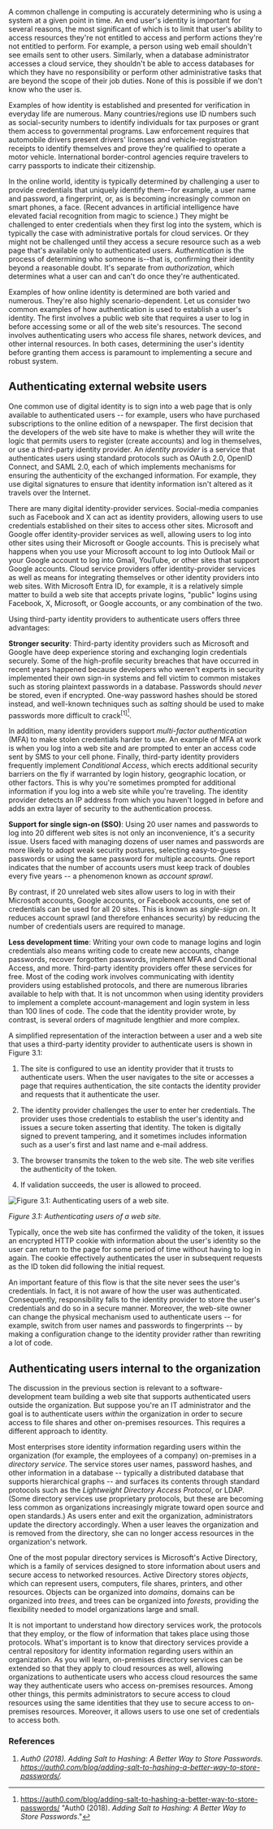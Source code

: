 A common challenge in computing is accurately determining who is using a system at a given point in time. An end user's identity is important for several reasons, the most significant of which is to limit that user's ability to access resources they're not entitled to access and perform actions they're not entitled to perform. For example, a person using web email shouldn't see emails sent to other users. Similarly, when a database administrator accesses a cloud service, they shouldn't be able to access databases for which they have no responsibility or perform other administrative tasks that are beyond the scope of their job duties. None of this is possible if we don't know who the user is.

Examples of how identity is established and presented for verification in everyday life are numerous. Many countries/regions use ID numbers such as social-security numbers to identify individuals for tax purposes or grant them access to governmental programs. Law enforcement requires that automobile drivers present drivers' licenses and vehicle-registration receipts to identify themselves and prove they're qualified to operate a motor vehicle. International border-control agencies require travelers to carry passports to indicate their citizenship.

In the online world, identity is typically determined by challenging a user to provide credentials that uniquely identify them--for example, a user name and password, a fingerprint, or, as is becoming increasingly common on smart phones, a face. (Recent advances in artificial intelligence have elevated facial recognition from magic to science.) They might be challenged to enter credentials when they first log into the system, which is typically the case with administrative portals for cloud services. Or they might not be challenged until they access a secure resource such as a web page that's available only to authenticated users. *Authentication* is the process of determining who someone is--that is, confirming their identity beyond a reasonable doubt. It's separate from *authorization*, which determines what a user can and can't do once they're authenticated.

Examples of how online identity is determined are both varied and numerous. They're also highly scenario-dependent. Let us consider two common examples of how authentication is used to establish a user's identity. The first involves a public web site that requires a user to log in before accessing some or all of the web site's resources. The second involves authenticating users who access file shares, network devices, and other internal resources. In both cases, determining the user's identity before granting them access is paramount to implementing a secure and robust system.

## Authenticating external website users

One common use of digital identity is to sign into a web page that is only available to authenticated users -- for example, users who have purchased subscriptions to the online edition of a newspaper. The first decision that the developers of the web site have to make is whether they will write the logic that permits users to register (create accounts) and log in themselves, or use a third-party identity provider. An *identity provider* is a service that authenticates users using standard protocols such as OAuth 2.0, OpenID Connect, and SAML 2.0, each of which implements mechanisms for ensuring the authenticity of the exchanged information. For example, they use digital signatures to ensure that identity information isn't altered as it travels over the Internet.

There are many digital identity-provider services. Social-media companies such as Facebook and X can act as identity providers, allowing users to use credentials established on their sites to access other sites. Microsoft and Google offer identity-provider services as well, allowing users to log into other sites using their Microsoft or Google accounts. This is precisely what happens when you use your Microsoft account to log into Outlook Mail or your Google account to log into Gmail, YouTube, or other sites that support Google accounts. Cloud service providers offer identity-provider services as well as means for integrating themselves or other identity providers into web sites. With Microsoft Entra ID, for example, it is a relatively simple matter to build a web site that accepts private logins, "public" logins using Facebook, X, Microsoft, or Google accounts, or any combination of the two.

Using third-party identity providers to authenticate users offers three advantages:

**Stronger security**: Third-party identity providers such as Microsoft and Google have deep experience storing and exchanging login credentials securely. Some of the high-profile security breaches that have occurred in recent years happened because developers who weren't experts in security implemented their own sign-in systems and fell victim to common mistakes such as storing plaintext passwords in a database. Passwords should *never* be stored, even if encrypted. One-way password hashes should be stored instead, and well-known techniques such as *salting* should be used to make passwords more difficult to crack<sup>[1][^1]</sup>.

In addition, many identity providers support *multi-factor authentication* (MFA) to make stolen credentials harder to use. An example of MFA at work is when you log into a web site and are prompted to enter an access code sent by SMS to your cell phone. Finally, third-party identity providers frequently implement *Conditional Access*, which erects additional security barriers on the fly if warranted by login history, geographic location, or other factors. This is why you're sometimes prompted for additional information if you log into a web site while you're traveling. The identity provider detects an IP address from which you haven't logged in before and adds an extra layer of security to the authentication process.

**Support for single sign-on (SSO)**: Using 20 user names and passwords to log into 20 different web sites is not only an inconvenience, it's a security issue. Users faced with managing dozens of user names and passwords are more likely to adopt weak security postures, selecting easy-to-guess passwords or using the same password for multiple accounts. One report indicates that the number of accounts users must keep track of doubles every five years -- a phenomenon known as *account sprawl*.

By contrast, if 20 unrelated web sites allow users to log in with their Microsoft accounts, Google accounts, or Facebook accounts, one set of credentials can be used for all 20 sites. This is known as *single-sign on*. It reduces account sprawl (and therefore enhances security) by reducing the number of credentials users are required to manage.

**Less development time**: Writing your own code to manage logins and login credentials also means writing code to create new accounts, change passwords, recover forgotten passwords, implement MFA and Conditional Access, and more. Third-party identity providers offer these services for free. Most of the coding work involves communicating with identity providers using established protocols, and there are numerous libraries available to help with that. It is not uncommon when using identity providers to implement a complete account-management and login system in less than 100 lines of code. The code that the identity provider wrote, by contrast, is several orders of magnitude lengthier and more complex.

A simplified representation of the interaction between a user and a web site that uses a third-party identity provider to authenticate users is shown in Figure 3.1:

1. The site is configured to use an identity provider that it trusts to authenticate users. When the user navigates to the site or accesses a page that requires authentication, the site contacts the identity provider and requests that it authenticate the user.

1. The identity provider challenges the user to enter her credentials. The provider uses those credentials to establish the user's identity and issues a secure token asserting that identity. The token is digitally signed to prevent tampering, and it sometimes includes information such as a user's first and last name and e-mail address.

1. The browser transmits the token to the web site. The web site verifies the authenticity of the token.

1. If validation succeeds, the user is allowed to proceed.

![Figure 3.1: Authenticating users of a web site.](../media/fig3-1.png)

_Figure 3.1: Authenticating users of a web site._

Typically, once the web site has confirmed the validity of the token, it issues an encrypted HTTP cookie with information about the user's identity so the user can return to the page for some period of time without having to log in again. The cookie effectively authenticates the user in subsequent requests as the ID token did following the initial request.

An important feature of this flow is that the site never sees the user's credentials. In fact, it is not aware of how the user was authenticated. Consequently, responsibility falls to the identity provider to store the user's credentials and do so in a secure manner. Moreover, the web-site owner can change the physical mechanism used to authenticate users -- for example, switch from user names and passwords to fingerprints -- by making a configuration change to the identity provider rather than rewriting a lot of code.

## Authenticating users internal to the organization

The discussion in the previous section is relevant to a software-development team building a web site that supports authenticated users outside the organization. But suppose you're an IT administrator and the goal is to authenticate users *within* the organization in order to secure access to file shares and other on-premises resources. This requires a different approach to identity.

Most enterprises store identity information regarding users within the organization (for example, the employees of a company) on-premises in a *directory service*. The service stores user names, password hashes, and other information in a database -- typically a distributed database that supports hierarchical graphs -- and surfaces its contents through standard protocols such as the *Lightweight Directory Access Protocol*, or LDAP. (Some directory services use proprietary protocols, but these are becoming less common as organizations increasingly migrate toward open source and open standards.) As users enter and exit the organization, administrators update the directory accordingly. When a user leaves the organization and is removed from the directory, she can no longer access resources in the organization's network.

One of the most popular directory services is Microsoft's Active Directory, which is a family of services designed to store information about users and secure access to networked resources. Active Directory stores *objects*, which can represent users, computers, file shares, printers, and other resources. Objects can be organized into *domains*, domains can be organized into *trees*, and trees can be organized into *forests*, providing the flexibility needed to model organizations large and small.

It is not important to understand how directory services work, the protocols that they employ, or the flow of information that takes place using those protocols. What's important is to know that directory services provide a central repository for identity information regarding users within an organization. As you will learn, on-premises directory services can be extended so that they apply to cloud resources as well, allowing organizations to authenticate users who access cloud resources the same way they authenticate users who access on-premises resources. Among other things, this permits administrators to secure access to cloud resources using the same identities that they use to secure access to on-premises resources. Moreover, it allows users to use one set of credentials to access both.

### References

1. _Auth0 (2018). *Adding Salt to Hashing: A Better Way to Store Passwords*. <https://auth0.com/blog/adding-salt-to-hashing-a-better-way-to-store-passwords/>._

[^1]: <https://auth0.com/blog/adding-salt-to-hashing-a-better-way-to-store-passwords/>  "Auth0 (2018). *Adding Salt to Hashing: A Better Way to Store Passwords*."
